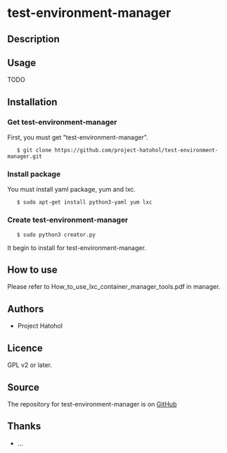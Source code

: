# test-environment-manager

## Description

## Usage

TODO

## Installation

### Get test-environment-manager
First, you must get "test-environment-manager".

       $ git clone https://github.com/project-hatohol/test-environment-manager.git

### Install package

You must install yaml package, yum and lxc.

       $ sudo apt-get install python3-yaml yum lxc

### Create test-environment-manager

       $ sudo python3 creator.py

It begin to install for test-environment-manager.

## How to use

Please refer to How_to_use_lxc_container_manager_tools.pdf in manager.

## Authors

* Project Hatohol

## Licence

GPL v2 or later.

## Source

The repository for test-environment-manager is on
[GitHub](https://github.com/project-hatohol/test-environment-manager)

## Thanks

* ...
